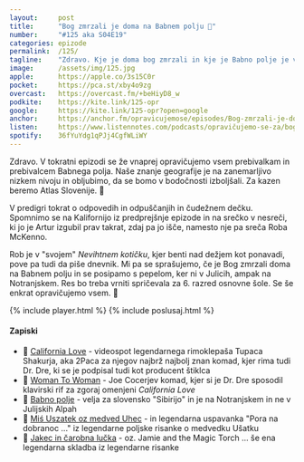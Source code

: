 ```yaml
---
layout: 	post
title:  	"Bog zmrzali je doma na Babnem polju 🥶"
number: 	"#125 aka S04E19"
categories:	epizode
permalink:	/125/
tagline: 	"Zdravo. Kje je doma bog zmrzali in kje je Babno polje je vprašanje, ki nas pesti v tej epizodi. Obiščemo tudi nevihtni kotiček."
image:		/assets/img/125.jpg
apple:		https://apple.co/3s15C0r
pocket:		https://pca.st/xby4o9zg
overcast:	https://overcast.fm/+beHiyD8_w
podkite:	https://kite.link/125-opr
google:		https://kite.link/125-opr?open=google
anchor:		https://anchor.fm/opravicujemose/episodes/Bog-zmrzali-je-doma-na-Babnem-polju-e1pbmj0
listen:		https://www.listennotes.com/podcasts/opravičujemo-se-za/bog-zmrzali-je-doma-na-ZT4hGuiYodk/embed/
spotify:    36fYuYdg1qPJj4CgfWLiWY
---
```


Zdravo. V tokratni epizodi se že vnaprej opravičujemo vsem prebivalkam in prebivalcem Babnega polja. Naše znanje geografije je na zanemarljivo nizkem nivoju in obljubimo, da se bomo v bodočnosti izboljšali. Za kazen beremo Atlas Slovenije. 🤪 

 V predigri tokrat o odpovedih in odpuščanjih in čudežnem dečku. Spomnimo se na Kalifornijo iz predprejšnje epizode in na srečko v nesreči, ki jo je Artur izgubil prav takrat, zdaj pa jo išče, namesto nje pa sreča Roba McKenno.

 Rob je v "svojem" _Nevihtnem kotičku_, kjer benti nad dežjem kot ponavadi, pove pa tudi da piše dnevnik. Mi pa se sprašujemo, če je Bog zmrzali doma na Babnem polju in se posipamo s pepelom, ker ni v Julicih, ampak na Notranjskem. Res bo treba vrniti spričevala za 6. razred osnovne šole. Se še enkrat opravičujemo vsem. 🧊 

{% include player.html %}
{% include poslusaj.html %}

<!--break-->

#### Zapiski

- 💒 [California Love](https://www.youtube.com/watch?v=omfz62qu_Bc) - videospot legendarnega rimoklepaša Tupaca Shakurja, aka 2Paca za njegov najbrž najbolj znan komad, kjer rima tudi Dr. Dre, ki se je podpisal tudi kot producent štiklca 
- 🎹 [Woman To Woman](https://www.youtube.com/watch?v=WVW5W9BkSBA) - Joe Cocerjev komad, kjer si je Dr. Dre sposodil klavirski rif za zgoraj omenjeni _California Love_
- 🥶 [Babno polje](https://sl.wikipedia.org/wiki/Babno_Polje) - velja za slovensko "Sibirijo" in je na Notranjskem in ne v Julijskih Alpah 
- 🧸 [Miś Uszatek oz medved Uhec](https://www.youtube.com/watch?v=3DVxBiJ0QRM) - in legendarna uspavanka "Pora na dobranoc ..." iz legendarne poljske risanke o medvedku Ušatku 
- 🔦 [Jakec in čarobna lučka](https://www.youtube.com/watch?v=06NHLaSTjOs) - oz. Jamie and the Magic Torch ... še ena legendarna skladba iz legendarne risanke 